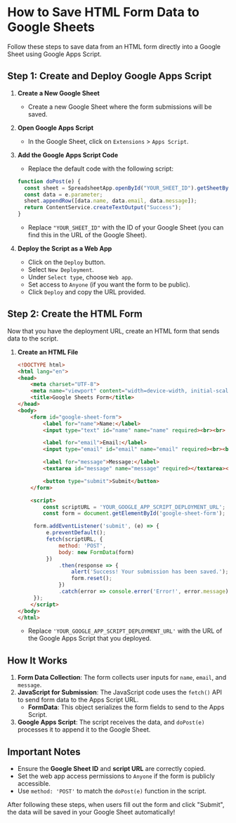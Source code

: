 # How to Save HTML Form Data to Google Sheets

Follow these steps to save data from an HTML form directly into a Google Sheet using Google Apps Script.

## Step 1: Create and Deploy Google Apps Script

1. **Create a New Google Sheet**
   - Create a new Google Sheet where the form submissions will be saved.

2. **Open Google Apps Script**
   - In the Google Sheet, click on `Extensions` > `Apps Script`.

3. **Add the Google Apps Script Code**
   - Replace the default code with the following script:

   ```javascript
   function doPost(e) {
     const sheet = SpreadsheetApp.openById("YOUR_SHEET_ID").getSheetByName("Sheet1");
     const data = e.parameter;
     sheet.appendRow([data.name, data.email, data.message]);
     return ContentService.createTextOutput("Success");
   }
   ```

   - Replace `"YOUR_SHEET_ID"` with the ID of your Google Sheet (you can find this in the URL of the Google Sheet).

4. **Deploy the Script as a Web App**
   - Click on the `Deploy` button.
   - Select `New Deployment`.
   - Under `Select type`, choose `Web app`.
   - Set access to `Anyone` (if you want the form to be public).
   - Click `Deploy` and copy the URL provided.

## Step 2: Create the HTML Form

Now that you have the deployment URL, create an HTML form that sends data to the script.

1. **Create an HTML File**

   ```html
   <!DOCTYPE html>
   <html lang="en">
   <head>
       <meta charset="UTF-8">
       <meta name="viewport" content="width=device-width, initial-scale=1.0">
       <title>Google Sheets Form</title>
   </head>
   <body>
       <form id="google-sheet-form">
           <label for="name">Name:</label>
           <input type="text" id="name" name="name" required><br><br>

           <label for="email">Email:</label>
           <input type="email" id="email" name="email" required><br><br>

           <label for="message">Message:</label>
           <textarea id="message" name="message" required></textarea><br><br>

           <button type="submit">Submit</button>
       </form>

       <script>
           const scriptURL = 'YOUR_GOOGLE_APP_SCRIPT_DEPLOYMENT_URL';
           const form = document.getElementById('google-sheet-form');

        form.addEventListener('submit', (e) => {
            e.preventDefault();
            fetch(scriptURL, {
                method: 'POST',
                body: new FormData(form)
            })
                .then(response => {
                    alert('Success! Your submission has been saved.');
                    form.reset();
                })
                .catch(error => console.error('Error!', error.message));
        });
       </script>
   </body>
   </html>
   ```

   - Replace `'YOUR_GOOGLE_APP_SCRIPT_DEPLOYMENT_URL'` with the URL of the Google Apps Script that you deployed.

## How It Works

1. **Form Data Collection**: The form collects user inputs for `name`, `email`, and `message`.
2. **JavaScript for Submission**: The JavaScript code uses the `fetch()` API to send form data to the Apps Script URL.
   - **FormData**: This object serializes the form fields to send to the Apps Script.
3. **Google Apps Script**: The script receives the data, and `doPost(e)` processes it to append it to the Google Sheet.

## Important Notes

- Ensure the **Google Sheet ID** and **script URL** are correctly copied.
- Set the web app access permissions to `Anyone` if the form is publicly accessible.
- Use `method: 'POST'` to match the `doPost(e)` function in the script.

After following these steps, when users fill out the form and click "Submit", the data will be saved in your Google Sheet automatically!
